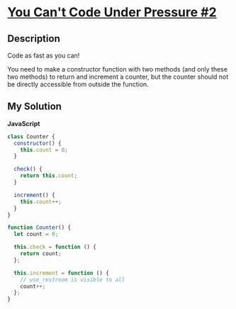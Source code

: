 # [You Can't Code Under Pressure #2](https://www.codewars.com/kata/5546ea9bddfc5c0c38000026)

## Description

Code as fast as you can!

You need to make a constructor function with two methods (and only these two methods) to return and increment a counter, but the counter should not be directly accessible from outside the function.

## My Solution

**JavaScript**

```js
class Counter {
  constructor() {
    this.count = 0;
  }

  check() {
    return this.count;
  }

  increment() {
    this.count++;
  }
}
```

```js
function Counter() {
  let count = 0;

  this.check = function () {
    return count;
  };

  this.increment = function () {
    // use_restroom is visible to all
    count++;
  };
}
```
